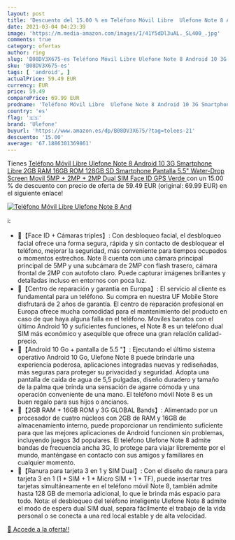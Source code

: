 ```yaml
---
layout: post
title: 'Descuento del 15.00 % en Teléfono Móvil Libre  Ulefone Note 8 And'
date: 2021-03-04 04:23:39
image: 'https://m.media-amazon.com/images/I/41Y5dDl3uAL._SL400_.jpg'
comments: true
category: ofertas
author: ring
slug: 'B08DV3X675-es Teléfono Móvil Libre Ulefone Note 8 Android 10 3G...'
sku: 'B08DV3X675-es'
tags: [ 'android', ]
actualPrice: 59.49 EUR
currency: EUR
price: 59.49
comparePrice: 69.99 EUR
prodname: 'Teléfono Móvil Libre  Ulefone Note 8 Android 10 3G Smartphone Libre  2GB RAM 16GB ROM  128GB SD  Smartphone  Pantalla 5.5" Water-Drop Screen Movil  5MP + 2MP + 2MP  Dual SIM  Face ID  GPS  Verde '
country: 'es'
flag: '🇪🇸'
brand: 'Ulefone'
buyurl: 'https://www.amazon.es/dp/B08DV3X675/?tag=tolees-21'
descuento: '15.00'
average: '67.1886301369861'
---
```


Tienes [Teléfono Móvil Libre  Ulefone Note 8 Android 10 3G Smartphone Libre  2GB RAM 16GB ROM  128GB SD  Smartphone  Pantalla 5.5" Water-Drop Screen Movil  5MP + 2MP + 2MP  Dual SIM  Face ID  GPS  Verde ](https://www.amazon.es/dp/B08DV3X675/?tag=tolees-21) con un 15.00 % de descuento con precio de oferta de 59.49 EUR (original: 69.99 EUR) en el siguiente enlace!

[![Teléfono Móvil Libre  Ulefone Note 8 And](https://m.media-amazon.com/images/I/41Y5dDl3uAL._SL400_.jpg)](https://www.amazon.es/dp/B08DV3X675/?tag=tolees-21)

ℹ️:

- 💎【Face ID + Cámaras triples】: Con desbloqueo facial, el desbloqueo facial ofrece una forma segura, rápida y sin contacto de desbloquear el teléfono, mejorar la seguridad, más conveniente para tiempos ocupados o momentos estrechos. Note 8 cuenta con una cámara principal principal de 5MP y una subcámara de 2MP con flash trasero, cámara frontal de 2MP con autofoto claro. Puede capturar imágenes brillantes y detalladas incluso en entornos con poca luz.
- 💎【Centro de reparación y garantía en Europa】: El servicio al cliente es fundamental para un teléfono. Su compra en nuestra UF Mobile Store disfrutará de 2 años de garantía. El centro de reparación profesional en Europa ofrece mucha comodidad para el mantenimiento del producto en caso de que haya alguna falla en el teléfono. Moviles baratos con el último Android 10 y suficientes funciones, el Note 8 es un teléfono dual SIM más económico y asequible que ofrece una gran relación calidad-precio.
- 💎【Android 10 Go + pantalla de 5.5 "】: Ejecutando el último sistema operativo Android 10 Go, Ulefone Note 8 puede brindarle una experiencia poderosa, aplicaciones integradas nuevas y rediseñadas, más seguras para proteger su privacidad y seguridad. Adopta una pantalla de caída de agua de 5,5 pulgadas, diseño duradero y tamaño de la palma que brinda una sensación de agarre cómoda y una operación conveniente de una mano. El teléfono móvil Note 8 es un buen regalo para sus hijos o ancianos.
- 💎【2GB RAM + 16GB ROM y 3G GLOBAL Bands】: Alimentado por un procesador de cuatro núcleos con 2GB de RAM y 16GB de almacenamiento interno, puede proporcionar un rendimiento suficiente para que las mejores aplicaciones de Android funcionen sin problemas, incluyendo juegos 3d populares. El teléfono Ulefone Note 8 admite bandas de frecuencia ancha 3G, lo protege para viajar libremente por el mundo, manténgase en contacto con sus amigos y familiares en cualquier momento.
- 💎【Ranura para tarjeta 3 en 1 y SIM Dual】: Con el diseño de ranura para tarjeta 3 en 1 (1 * SIM + 1 * Micro SIM + 1 * TF), puede insertar tres tarjetas simultáneamente en el teléfono móvil Note 8, también admite hasta 128 GB de memoria adicional, lo que le brinda más espacio para todo. Nota: el desbloqueo del teléfono inteligente Ulefone Note 8 admite el modo de espera dual SIM dual, separa fácilmente el trabajo de la vida personal o se conecta a una red local estable y de alta velocidad.

[🛒 Accede a la oferta!!](https://www.amazon.es/dp/B08DV3X675/?tag=tolees-21)
